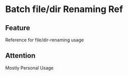 # Batch file/dir Renaming Ref

## Feature
Reference for file/dir-renaming usage

## Attention 
Mostly Personal Usage